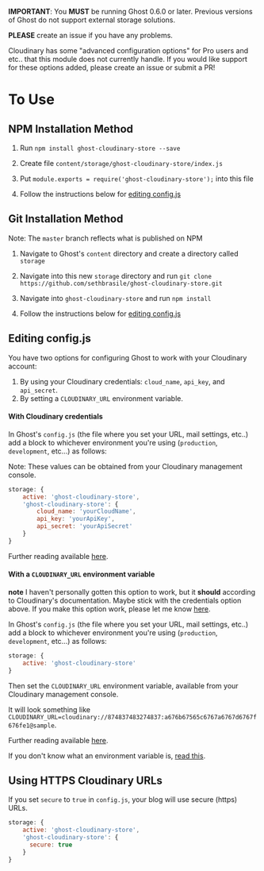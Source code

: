 **IMPORTANT**: You **MUST** be running Ghost 0.6.0 or later. Previous versions of Ghost do not support external storage solutions.

**PLEASE** create an issue if you have any problems.

Cloudinary has some "advanced configuration options" for Pro users and etc.. that this module does not currently handle. If you would like support for these options added, please create an issue or submit a PR!

# To Use


## NPM Installation Method

1. Run `npm install ghost-cloudinary-store --save`

2. Create file `content/storage/ghost-cloudinary-store/index.js`

3. Put `module.exports = require('ghost-cloudinary-store');` into this file

4. Follow the instructions below for [editing config.js][1]


## Git Installation Method

Note: The `master` branch reflects what is published on NPM

1. Navigate to Ghost's `content` directory and create a directory called `storage`

2. Navigate into this new `storage` directory and run `git clone https://github.com/sethbrasile/ghost-cloudinary-store.git`

3. Navigate into `ghost-cloudinary-store` and run `npm install`

4. Follow the instructions below for [editing config.js][1]


## Editing config.js

You have two options for configuring Ghost to work with your Cloudinary account:

1. By using your Cloudinary credentials: `cloud_name`, `api_key`, and `api_secret`.
2. By setting a `CLOUDINARY_URL` environment variable.


#### With Cloudinary credentials

In Ghost's `config.js` (the file where you set your URL, mail settings, etc..) add a block to whichever environment you're using (`production`, `development`, etc...) as follows:

Note: These values can be obtained from your Cloudinary management console.

```javascript
storage: {
    active: 'ghost-cloudinary-store',
    'ghost-cloudinary-store': {
        cloud_name: 'yourCloudName',
        api_key: 'yourApiKey',
        api_secret: 'yourApiSecret'
    }
}
```

Further reading available [here][2].


#### With a `CLOUDINARY_URL` environment variable

**note** I haven't personally gotten this option to work, but it **should** according to Cloudinary's documentation.
Maybe stick with the credentials option above. If you make this option work, please let me know [here][4].

In Ghost's `config.js` (the file where you set your URL, mail settings, etc..) add a block to whichever environment you're using (`production`, `development`, etc...) as follows:

```javascript
storage: {
    active: 'ghost-cloudinary-store'
}
```

Then set the `CLOUDINARY_URL` environment variable, available from your Cloudinary management console.

It will look something like `CLOUDINARY_URL=cloudinary://874837483274837:a676b67565c6767a6767d6767f676fe1@sample`.

Further reading available [here][2].

If you don't know what an environment variable is, [read this][3].


## Using HTTPS Cloudinary URLs

If you set `secure` to `true` in `config.js`, your blog will use secure (https) URLs.

```javascript
storage: {
    active: 'ghost-cloudinary-store',
    'ghost-cloudinary-store': {
      secure: true
    }
}
```

[1]: #editing-configjs
[2]: http://cloudinary.com/documentation/node_additional_topics#configuration_options
[3]: https://www.digitalocean.com/community/tutorials/how-to-read-and-set-environmental-and-shell-variables-on-a-linux-vps
[4]: https://github.com/sethbrasile/ghost-cloudinary-store/issues/1
